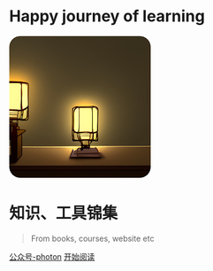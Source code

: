 # Happy journey of learning
<img src="/lib/img/learning.png" alt="learning" style="zoom:100%;" />

# 知识、工具锦集

> From books, courses, website etc

[公众号-photon](https://mp.weixin.qq.com/mp/appmsgalbum?__biz=MzkzNDMwNjE1MQ==&action=getalbum&album_id=2642954314428481540&scene=126#wechat_redirect)  [开始阅读](README.md)

